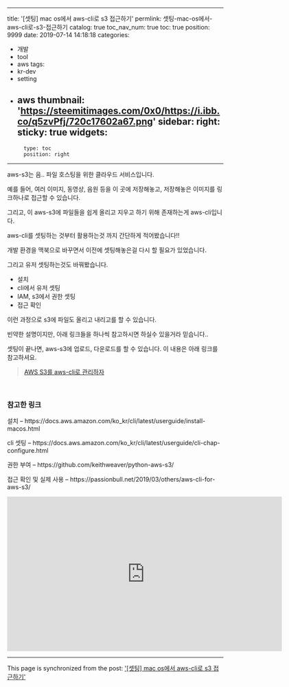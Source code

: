 
---
title: '[셋팅] mac os에서 aws-cli로 s3 접근하기'
permlink: 셋팅-mac-os에서-aws-cli로-s3-접근하기
catalog: true
toc_nav_num: true
toc: true
position: 9999
date: 2019-07-14 14:18:18
categories:
- 개발
- tool
- aws
tags:
- kr-dev
- setting
- aws
thumbnail: 'https://steemitimages.com/0x0/https://i.ibb.co/q5zvPfj/720c17602a67.png'
sidebar:
    right:
        sticky: true
widgets:
    -
        type: toc
        position: right
---


<p>aws-s3는 음.. 파일 호스팅을 위한 클라우드 서비스입니다.</p>
<p>예를 들어, 여러 이미지, 동영상, 음원 등을 이 곳에 저장해놓고, 저장해놓은 이미지를 링크하나로 접근할 수 있습니다.</p>
<p>그리고, 이 aws-s3에 파일들을 쉽게 올리고 지우고 하기 위해 존재하는게 aws-cli입니다.</p>
<p>aws-cli를 셋팅하는 것부터 활용하는것 까지 간단하게 적어봤습니다!!</p>
<p>개발 환경을 맥북으로 바꾸면서 이전에 셋팅해놓은걸 다시 할 필요가 있었습니다.</p>
<p>그리고 유저 셋팅하는것도 바꿔봤습니다.</p>
<ul>
<li>설치</li>
<li>cli에서 유저 셋팅</li>
<li>IAM, s3에서 권한 셋팅</li>
<li>접근 확인</li>
</ul>
<p>이런 과정으로 s3에 파일도 올리고 내리고를 할 수 있습니다.</p>
<p>빈약한 설명이지만, 아래 링크들을 하나씩 참고하시면 하실수 있을거라 믿습니다..</p>
<p>셋팅이 끝나면, aws-s3에 업로드, 다운로드를 할 수 있습니다. 이 내용은 아래 링크를 참고하셔요.</p>
<blockquote class="wp-embedded-content" data-secret="jX99V4iaMO"><p><a href="https://passionbull.net/2019/03/others/aws-cli-for-aws-s3/">AWS S3를 aws-cli로 관리하자</a></p></blockquote>
<p><iframe class="wp-embedded-content" sandbox="allow-scripts" security="restricted" style="position: absolute; clip: rect(1px, 1px, 1px, 1px);" src="https://passionbull.net/2019/03/others/aws-cli-for-aws-s3/embed/#?secret=jX99V4iaMO" data-secret="jX99V4iaMO" width="600" height="338" title="“AWS S3를 aws-cli로 관리하자” — Story of Jacob" frameborder="0" marginwidth="0" marginheight="0" scrolling="no"></iframe></p>
<p> </p>
<h3>참고한 링크</h3>
<p>설치 – https://docs.aws.amazon.com/ko_kr/cli/latest/userguide/install-macos.html</p>
<p>cli 셋팅 – https://docs.aws.amazon.com/ko_kr/cli/latest/userguide/cli-chap-configure.html</p>
<p>권한 부여 – https://github.com/keithweaver/python-aws-s3/</p>
<p>접근 확인 및 실제 사용 – https://passionbull.net/2019/03/others/aws-cli-for-aws-s3/</p>
<p><span class="embed-youtube" style="text-align:center; display: block;"><iframe class='youtube-player' type='text/html' width='640' height='360' src='https://www.youtube.com/embed/v33Kl-Kx30o?version=3&rel=1&fs=1&autohide=2&showsearch=0&showinfo=1&iv_load_policy=1&wmode=transparent' allowfullscreen='true' style='border:0;'></iframe></span></p>


- - -

This page is synchronized from the post: ['[셋팅] mac os에서 aws-cli로 s3 접근하기'](https://steempeak.com/@jacobyu/2346-access-aws-cli-on-max-os)
